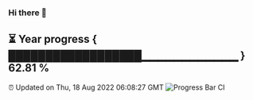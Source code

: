 ### Hi there 👋
⏳ Year progress { ██████████████████▁▁▁▁▁▁▁▁▁▁▁▁ } 62.81 %
---
⏰ Updated on Thu, 18 Aug 2022 06:08:27 GMT
![Progress Bar CI](https://github.com/Moyi321/Moyi321/workflows/Progress%20Bar%20CI/badge.svg)
